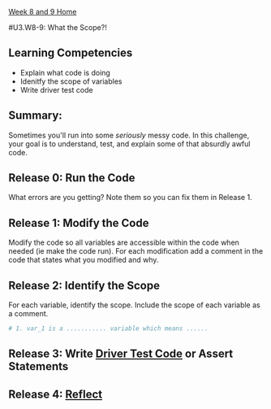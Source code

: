 [Week 8 and 9 Home](../../)

#U3.W8-9: What the Scope?! 

## Learning Competencies
- Explain what code is doing
- Idenitfy the scope of variables
- Write driver test code

## Summary:
Sometimes you'll run into some *seriously* messy code. In this challenge, your goal is to understand, test, and explain some of that absurdly awful code.


## Release 0: Run the Code
What errors are you getting? Note them so you can fix them in Release 1. 

## Release 1: Modify the Code
Modify the code so all variables are accessible within the code when needed (ie make the code run).  For each modification add a comment in the code that states what you modified and why.

## Release 2: Identify the Scope
For each variable, identify the scope. Include the scope of each variable as a comment. 

```ruby
# 1. var_1 is a ........... variable which means ......
```

## Release 3: Write [Driver Test Code](https://github.com/Devbootcamp/phase_0_handbook/blob/master/coding-references/driver-code.md) or Assert Statements
## Release 4: [Reflect](https://github.com/Devbootcamp/phase_0_handbook/blob/master/coding-references/reflection-guidelines.md)

